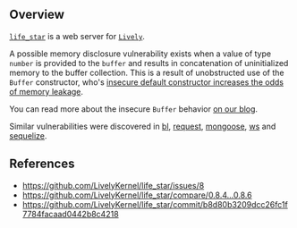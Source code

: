 ## Overview
[`life_star`](https://www.npmjs.com/package/life_star) is a web server for [`Lively`](https://github.com/LivelyKernel/LivelyKernel).

A possible memory disclosure vulnerability exists when a value of type `number` is provided to the `buffer` and results in concatenation of uninitialized memory to the buffer collection. 
This is a result of unobstructed use of the `Buffer` constructor, who's [insecure default constructor increases the odds of memory leakage](https://snyk.io/blog/exploiting-buffer/).

You can read more about the insecure `Buffer` behavior [on our blog](https://snyk.io/blog/exploiting-buffer/).

Similar vulnerabilities were discovered in [bl](https://snyk.io/vuln/npm:bl:20160119), [request](https://snyk.io/vuln/npm:request:20160119), [mongoose](https://snyk.io/vuln/npm:mongoose:20160116), [ws](https://snyk.io/vuln/npm:ws:20160104) and [sequelize](https://snyk.io/vuln/npm:sequelize:20160115).

## References
- https://github.com/LivelyKernel/life_star/issues/8
- https://github.com/LivelyKernel/life_star/compare/0.8.4...0.8.6
- https://github.com/LivelyKernel/life_star/commit/b8d80b3209dcc26fc1f7784facaad0442b8c4218
